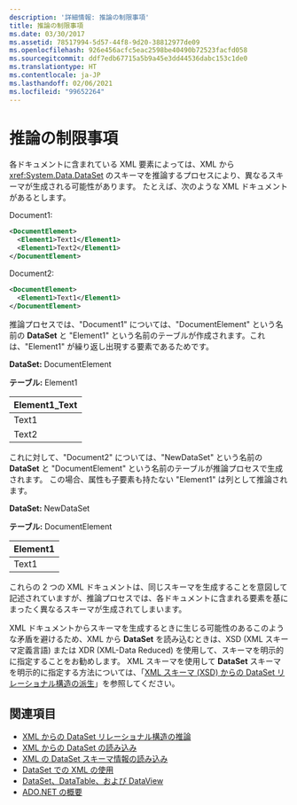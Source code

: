 ```yaml
---
description: '詳細情報: 推論の制限事項'
title: 推論の制限事項
ms.date: 03/30/2017
ms.assetid: 78517994-5d57-44f8-9d20-38812977de09
ms.openlocfilehash: 926e456acfc5eac2598be40490b72523facfd058
ms.sourcegitcommit: ddf7edb67715a5b9a45e3dd44536dabc153c1de0
ms.translationtype: HT
ms.contentlocale: ja-JP
ms.lasthandoff: 02/06/2021
ms.locfileid: "99652264"
---
```

# <a name="inference-limitations"></a>推論の制限事項

各ドキュメントに含まれている XML 要素によっては、XML から <xref:System.Data.DataSet> のスキーマを推論するプロセスにより、異なるスキーマが生成される可能性があります。 たとえば、次のような XML ドキュメントがあるとします。  
  
 Document1:  
  
```xml  
<DocumentElement>  
  <Element1>Text1</Element1>  
  <Element1>Text2</Element1>  
</DocumentElement>  
```  
  
 Document2:  
  
```xml  
<DocumentElement>  
  <Element1>Text1</Element1>  
</DocumentElement>  
```  
  
 推論プロセスでは、"Document1" については、"DocumentElement" という名前の **DataSet** と "Element1" という名前のテーブルが作成されます。これは、"Element1" が繰り返し出現する要素であるためです。  
  
 **DataSet:** DocumentElement  
  
 **テーブル:** Element1  
  
|Element1_Text|  
|--------------------|  
|Text1|  
|Text2|  
  
 これに対して、"Document2" については、"NewDataSet" という名前の **DataSet** と "DocumentElement" という名前のテーブルが推論プロセスで生成されます。 この場合、属性も子要素も持たない "Element1" は列として推論されます。  
  
 **DataSet:** NewDataSet  
  
 **テーブル:** DocumentElement  
  
|Element1|  
|--------------|  
|Text1|  
  
 これらの 2 つの XML ドキュメントは、同じスキーマを生成することを意図して記述されていますが、推論プロセスでは、各ドキュメントに含まれる要素を基にまったく異なるスキーマが生成されてしまいます。  
  
 XML ドキュメントからスキーマを生成するときに生じる可能性のあるこのような矛盾を避けるため、XML から **DataSet** を読み込むときは、XSD (XML スキーマ定義言語) または XDR (XML-Data Reduced) を使用して、スキーマを明示的に指定することをお勧めします。 XML スキーマを使用して **DataSet** スキーマを明示的に指定する方法については、「[XML スキーマ (XSD) からの DataSet リレーショナル構造の派生](deriving-dataset-relational-structure-from-xml-schema-xsd.md)」を参照してください。  
  
## <a name="see-also"></a>関連項目

- [XML からの DataSet リレーショナル構造の推論](inferring-dataset-relational-structure-from-xml.md)
- [XML からの DataSet の読み込み](loading-a-dataset-from-xml.md)
- [XML の DataSet スキーマ情報の読み込み](loading-dataset-schema-information-from-xml.md)
- [DataSet での XML の使用](using-xml-in-a-dataset.md)
- [DataSet、DataTable、および DataView](index.md)
- [ADO.NET の概要](../ado-net-overview.md)
